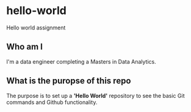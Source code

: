 # hello-world
Hello world assignment
## Who am I 
I'm a data engineer completing a Masters in Data Analytics.

## What is the puropse of this repo
The purpose is to set up a **'Hello World'** repository to see the basic Git commands and Github functionality. 
